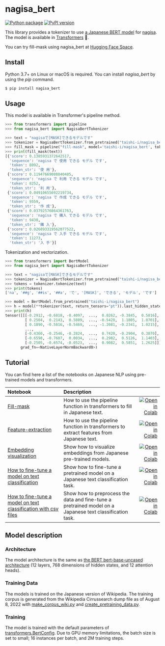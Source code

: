 # nagisa_bert

[![Python package](https://github.com/taishi-i/nagisa_bert/actions/workflows/python-package.yml/badge.svg)](https://github.com/taishi-i/nagisa_bert/actions/workflows/python-package.yml)
[![PyPI version](https://badge.fury.io/py/nagisa_bert.svg)](https://badge.fury.io/py/nagisa_bert)

This library provides a tokenizer to use [a Japanese BERT model](https://huggingface.co/taishi-i/nagisa_bert) for [nagisa](https://github.com/taishi-i/nagisa).
The model is available in [Transformers](https://github.com/huggingface/transformers) 🤗.

You can try fill-mask using nagisa_bert at [Hugging Face Space](https://huggingface.co/spaces/taishi-i/nagisa_bert-fill_mask).


## Install

Python 3.7+ on Linux or macOS is required.
You can install *nagisa_bert* by using the *pip* command.


```bash
$ pip install nagisa_bert
```

## Usage

This model is available in Transformer's pipeline method.

```python
>>> from transformers import pipeline
>>> from nagisa_bert import NagisaBertTokenizer

>>> text = "nagisaで[MASK]できるモデルです"
>>> tokenizer = NagisaBertTokenizer.from_pretrained("taishi-i/nagisa_bert")
>>> fill_mask = pipeline("fill-mask", model='taishi-i/nagisa_bert', tokenizer=tokenizer)
>>> print(fill_mask(text))
[{'score': 0.1385931372642517,
  'sequence': 'nagisa で 使用 できる モデル です',
  'token': 8092,
  'token_str': '使 用'},
 {'score': 0.11947669088840485,
  'sequence': 'nagisa で 利用 できる モデル です',
  'token': 8252,
  'token_str': '利 用'},
 {'score': 0.04910655692219734,
  'sequence': 'nagisa で 作成 できる モデル です',
  'token': 9559,
  'token_str': '作 成'},
 {'score': 0.03792576864361763,
  'sequence': 'nagisa で 購入 できる モデル です',
  'token': 9430,
  'token_str': '購 入'},
 {'score': 0.026893319562077522,
  'sequence': 'nagisa で 入手 できる モデル です',
  'token': 11273,
  'token_str': '入 手'}]
```

Tokenization and vectorization.

```python
>>> from transformers import BertModel
>>> from nagisa_bert import NagisaBertTokenizer

>>> text = "nagisaで[MASK]できるモデルです"
>>> tokenizer = NagisaBertTokenizer.from_pretrained("taishi-i/nagisa_bert")
>>> tokens = tokenizer.tokenize(text)
>>> print(tokens)
['na', '##g', '##is', '##a', 'で', '[MASK]', 'できる', 'モデル', 'です']

>>> model = BertModel.from_pretrained("taishi-i/nagisa_bert")
>>> h = model(**tokenizer(text, return_tensors="pt")).last_hidden_state
>>> print(h)
tensor([[[-0.2912, -0.6818, -0.4097,  ...,  0.0262, -0.3845,  0.5816],
         [ 0.2504,  0.2143,  0.5809,  ..., -0.5428,  1.1805,  1.8701],
         [ 0.1890, -0.5816, -0.5469,  ..., -1.2081, -0.2341,  1.0215],
         ...,
         [-0.4360, -0.2546, -0.2824,  ...,  0.7420, -0.2904,  0.3070],
         [-0.6598, -0.7607,  0.0034,  ...,  0.2982,  0.5126,  1.1403],
         [-0.2505, -0.6574, -0.0523,  ...,  0.9082,  0.5851,  1.2625]]],
       grad_fn=<NativeLayerNormBackward0>)
```

## Tutorial

You can find here a list of the notebooks on Japanese NLP using pre-trained models and transformers.


| Notebook     |      Description      |   |
|:----------|:-------------|------:|
| [Fill-mask](https://github.com/taishi-i/nagisa_bert/blob/develop/notebooks/fill_mask-japanese_bert_models.ipynb)  | How to use the pipeline function in transformers to fill in Japanese text. |[![Open in Colab](https://colab.research.google.com/assets/colab-badge.svg)](https://colab.research.google.com/github/taishi-i/nagisa_bert/blob/develop/notebooks/fill_mask-japanese_bert_models.ipynb)|
| [Feature-extraction](https://github.com/taishi-i/nagisa_bert/blob/develop/notebooks/feature_extraction-japanese_bert_models.ipynb)  | How to use the pipeline function in transformers to extract features from Japanese text. |[![Open in Colab](https://colab.research.google.com/assets/colab-badge.svg)](https://colab.research.google.com/github/taishi-i/nagisa_bert/blob/develop/notebooks/feature_extraction-japanese_bert_models.ipynb)|
| [Embedding visualization](https://github.com/taishi-i/nagisa_bert/blob/develop/notebooks/embedding_visualization-japanese_bert_models.ipynb)  | Show how to visualize embeddings from Japanese pre-trained models. |[![Open in Colab](https://colab.research.google.com/assets/colab-badge.svg)](https://colab.research.google.com/github/taishi-i/nagisa_bert/blob/develop/notebooks/embedding_visualization_japanese_bert_models.ipynb)|
| [How to fine-tune a model on text classification](https://github.com/taishi-i/nagisa_bert/blob/develop/notebooks/text_classification-amazon_reviews_ja.ipynb)  | Show how to fine-tune a pretrained model on a Japanese text classification task. |[![Open in Colab](https://colab.research.google.com/assets/colab-badge.svg)](https://colab.research.google.com/github/taishi-i/nagisa_bert/blob/develop/notebooks/text_classification-amazon_reviews_ja.ipynb)|
| [How to fine-tune a model on text classification with csv files](https://github.com/taishi-i/nagisa_bert/blob/develop/notebooks/text_classification-csv_files.ipynb)  | Show how to preprocess the data and fine-tune a pretrained model on a Japanese text classification task. |[![Open in Colab](https://colab.research.google.com/assets/colab-badge.svg)](https://colab.research.google.com/github/taishi-i/nagisa_bert/blob/develop/notebooks/text_classification-csv_files.ipynb)|


## Model description

### Architecture

The model architecture is the same as [the BERT bert-base-uncased architecture](https://huggingface.co/bert-base-uncased) (12 layers, 768 dimensions of hidden states, and 12 attention heads).

### Training Data

The models is trained on the Japanese version of Wikipedia. The training corpus is generated from the Wikipedia Cirrussearch dump file as of August 8, 2022 with [make_corpus_wiki.py](https://github.com/cl-tohoku/bert-japanese/blob/main/make_corpus_wiki.py) and [create_pretraining_data.py](https://github.com/cl-tohoku/bert-japanese/blob/main/create_pretraining_data.py).

### Training

The model is trained with the default parameters of [transformers.BertConfig](https://huggingface.co/docs/transformers/model_doc/bert#transformers.BertConfig).
Due to GPU memory limitations, the batch size is set to small; 16 instances per batch, and 2M training steps.
